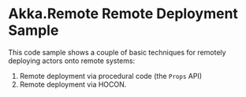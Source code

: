 # Akka.Remote Remote Deployment Sample

This code sample shows a couple of basic techniques for remotely deploying actors onto remote systems:

1. Remote deployment via procedural code (the `Props` API)
2. Remote deployment via HOCON.

